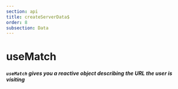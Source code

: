 ```yaml
---
section: api
title: createServerData$
order: 8
subsection: Data
---
```


# useMatch

##### `useMatch` gives you a reactive object describing the URL the user is visiting
